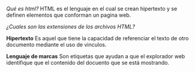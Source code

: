 *Qué es html?*
HTML es el lenguaje en el cual se crean hipertexto y se definen elementos que conforman un pagina web.

*¿Cuales son las extensiones de los archivos HTML?*

**Hipertexto**
Es aquel que tiene la capacidad de referenciar el texto de otro documento mediante el uso de vinculos.

**Lenguaje de marcas**
Son etiquetas que ayudan a que el explorador web identifique que el contenido del docuento que se está mostrando.

